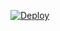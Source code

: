 
[![Deploy](https://www.herokucdn.com/deploy/button.svg)](https://heroku.com/deploy?template=https://github.com/samurai-maker/oldcaTeeo)
